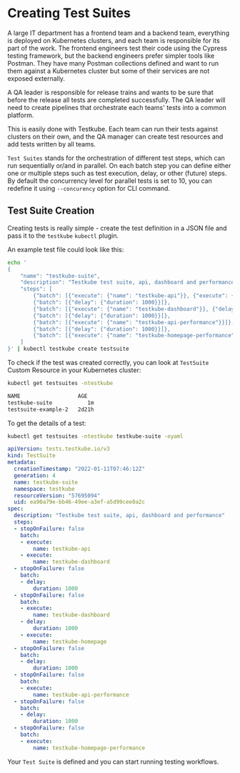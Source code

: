 # Creating Test Suites

A large IT department has a frontend team and a backend team, everything is
deployed on Kubernetes clusters, and each team is responsible for its part of the work. The frontend engineers test their code using the Cypress testing framework, but the backend engineers prefer simpler tools like Postman. They have many Postman collections defined and want to run them against a Kubernetes cluster but some of their services are not exposed externally.

A QA leader is responsible for release trains and wants to be sure that before the release all tests are completed successfully. The QA leader will need to create pipelines that orchestrate each teams' tests into a common platform.

This is easily done with Testkube. Each team can run their tests against clusters on their own, and the QA manager can create test resources and add tests written by all teams.

`Test Suites` stands for the orchestration of different test steps, which can run sequentially or/and in parallel.
On each batch step you can define either one or multiple steps such as test execution, delay, or other (future) steps.
By default the concurrency level for parallel tests is set to 10, you can redefine it using `--concurency` option for CLI command.

## Test Suite Creation

Creating tests is really simple - create the test definition in a JSON file and pass it to the `testkube` `kubectl` plugin.

An example test file could look like this:

```sh
echo '
{
	"name": "testkube-suite",
	"description": "Testkube test suite, api, dashboard and performance",
	"steps": [
		{"batch": [{"execute": {"name": "testkube-api"}}, {"execute": {"name": "testkube-dashboard"}}]},
		{"batch": [{"delay": {"duration": 1000}}]},
		{"batch": [{"execute": {"name": "testkube-dashboard"}}, {"delay": {"duration": 1000}}, {"execute": {"name": "testkube-homepage"}}]},
		{"batch": [{"delay": {"duration": 1000}}]},
		{"batch": [{"execute": {"name": "testkube-api-performance"}}]},
		{"batch": [{"delay": {"duration": 1000}}]},
		{"batch": [{"execute": {"name": "testkube-homepage-performance"}}]}
	]
}' | kubectl testkube create testsuite
```

To check if the test was created correctly, you can look at `TestSuite` Custom Resource in your Kubernetes cluster:

```sh
kubectl get testsuites -ntestkube
```

```sh title="Expected output:"
NAME                  AGE
testkube-suite           1m
testsuite-example-2   2d21h
```

To get the details of a test:

```sh
kubectl get testsuites -ntestkube testkube-suite -oyaml
```

```yaml title="Expected output:"
apiVersion: tests.testkube.io/v3
kind: TestSuite
metadata:
  creationTimestamp: "2022-01-11T07:46:12Z"
  generation: 4
  name: testkube-suite
  namespace: testkube
  resourceVersion: "57695094"
  uid: ea90a79e-bb46-49ee-a3ef-a5d99cee0a2c
spec:
  description: "Testkube test suite, api, dashboard and performance"
  steps:
  - stopOnFailure: false
    batch:
    - execute:
        name: testkube-api
    - execute:
        name: testkube-dashboard
  - stopOnFailure: false
    batch:
    - delay:
        duration: 1000
  - stopOnFailure: false
    batch:
    - execute:
        name: testkube-dashboard
    - delay:
        duration: 1000
    - execute:
        name: testkube-homepage
  - stopOnFailure: false
    batch:
    - delay:
        duration: 1000
  - stopOnFailure: false
    batch:
    - execute:
        name: testkube-api-performance
  - stopOnFailure: false
    batch:
    - delay:
        duration: 1000
  - stopOnFailure: false
    batch:
    - execute:
        name: testkube-homepage-performance
```

Your `Test Suite` is defined and you can start running testing workflows.
